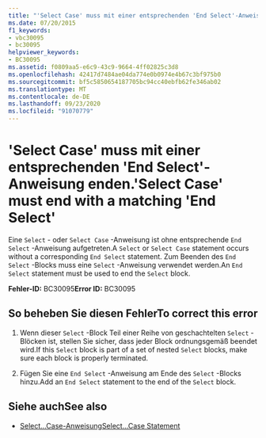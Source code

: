 ```yaml
---
title: "'Select Case' muss mit einer entsprechenden 'End Select'-Anweisung enden."
ms.date: 07/20/2015
f1_keywords:
- vbc30095
- bc30095
helpviewer_keywords:
- BC30095
ms.assetid: f0809aa5-e6c9-43c9-9664-4ff02825c3d8
ms.openlocfilehash: 42417d7484ae04da774e0b0974e4b67c3bf975b0
ms.sourcegitcommit: bf5c5850654187705bc94cc40ebfb62fe346ab02
ms.translationtype: MT
ms.contentlocale: de-DE
ms.lasthandoff: 09/23/2020
ms.locfileid: "91070779"
---
```

# <a name="select-case-must-end-with-a-matching-end-select"></a><span data-ttu-id="ce2d9-102">'Select Case' muss mit einer entsprechenden 'End Select'-Anweisung enden.</span><span class="sxs-lookup"><span data-stu-id="ce2d9-102">'Select Case' must end with a matching 'End Select'</span></span>

<span data-ttu-id="ce2d9-103">Eine `Select` - oder `Select Case` -Anweisung ist ohne entsprechende `End Select` -Anweisung aufgetreten.</span><span class="sxs-lookup"><span data-stu-id="ce2d9-103">A `Select` or `Select Case` statement occurs without a corresponding `End Select` statement.</span></span> <span data-ttu-id="ce2d9-104">Zum Beenden des `End Select` -Blocks muss eine `Select` -Anweisung verwendet werden.</span><span class="sxs-lookup"><span data-stu-id="ce2d9-104">An `End Select` statement must be used to end the `Select` block.</span></span>  
  
 <span data-ttu-id="ce2d9-105">**Fehler-ID:** BC30095</span><span class="sxs-lookup"><span data-stu-id="ce2d9-105">**Error ID:** BC30095</span></span>  
  
## <a name="to-correct-this-error"></a><span data-ttu-id="ce2d9-106">So beheben Sie diesen Fehler</span><span class="sxs-lookup"><span data-stu-id="ce2d9-106">To correct this error</span></span>  
  
1. <span data-ttu-id="ce2d9-107">Wenn dieser `Select` -Block Teil einer Reihe von geschachtelten `Select` -Blöcken ist, stellen Sie sicher, dass jeder Block ordnungsgemäß beendet wird.</span><span class="sxs-lookup"><span data-stu-id="ce2d9-107">If this `Select` block is part of a set of nested `Select` blocks, make sure each block is properly terminated.</span></span>  
  
2. <span data-ttu-id="ce2d9-108">Fügen Sie eine `End Select` -Anweisung am Ende des `Select` -Blocks hinzu.</span><span class="sxs-lookup"><span data-stu-id="ce2d9-108">Add an `End Select` statement to the end of the `Select` block.</span></span>  
  
## <a name="see-also"></a><span data-ttu-id="ce2d9-109">Siehe auch</span><span class="sxs-lookup"><span data-stu-id="ce2d9-109">See also</span></span>

- [<span data-ttu-id="ce2d9-110">Select...Case-Anweisung</span><span class="sxs-lookup"><span data-stu-id="ce2d9-110">Select...Case Statement</span></span>](../language-reference/statements/select-case-statement.md)
